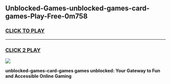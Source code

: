 
## Unblocked-Games-unblocked-games-card-games-Play-Free-0m758
<h3>
<a href="https://premium76.site?title=unblocked-games-card-games&ref=09A">CLICK TO PLAY</a></h3>
<hr>

<h3>
<a href="https://premium76.site?title=unblocked-games-card-games&ref=09A">CLICK 2 PLAY</a>
  
</h3>

<a href="https://premium76.site?title=unblocked-games-card-games&ref=09A"><img src="https://clearcache.store/games.png"></a>


**unblocked-games-card-games games unblocked: Your Gateway to Fun and Accessible Online Gaming**
